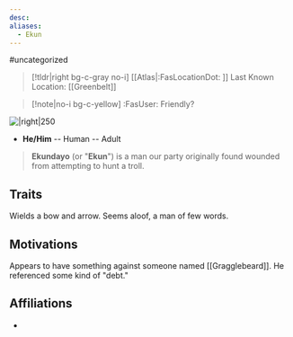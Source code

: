 ```yaml
---
desc: 
aliases:
  - Ekun
---
```

#uncategorized
>[!tldr|right bg-c-gray no-i] [[Atlas|:FasLocationDot: ]] Last Known Location: [[Greenbelt]]

>[!note|no-i bg-c-yellow] :FasUser: Friendly?

![|right|250](https://static.wikia.nocookie.net/pathfinderkingmaker_gamepedia_en/images/d/de/Ekun.png/revision/latest?cb=20180927134332)
- **He/Him** -- Human -- Adult

>**Ekundayo** (or "**Ekun**") is a man our party originally found wounded from attempting to hunt a troll.

## Traits
Wields a bow and arrow. Seems aloof, a man of few words.

## Motivations
Appears to have something against someone named [[Gragglebeard]]. He referenced some kind of "debt."

## Affiliations
- 